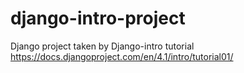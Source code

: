 # django-intro-project
Django project taken by Django-intro tutorial https://docs.djangoproject.com/en/4.1/intro/tutorial01/
